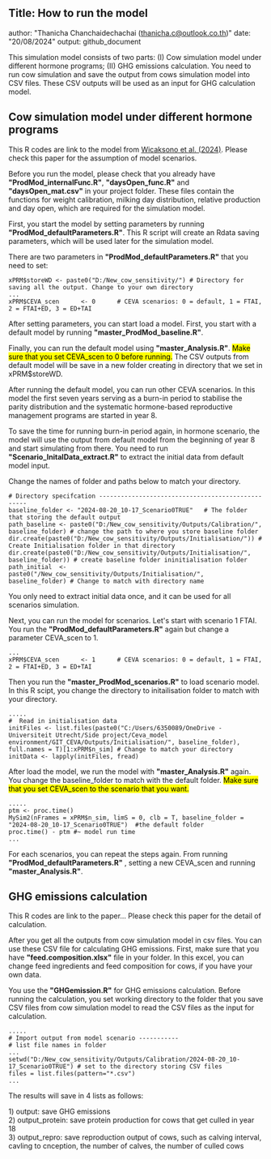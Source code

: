 
## Title: How to run the model

author: "Thanicha Chanchaidechachai (thanicha.c@outlook.co.th)"
date: "20/08/2024"
output: github_document



This simulation model consists of two parts: (I) Cow simulation model under different hormone programs; (II) GHG emissions calculation. You need to run cow simulation and save the output from cows simulation model into CSV files. These CSV outputs will be used as an input for GHG calculation model.

## Cow simulation model under different hormone programs
This R codes are link to the model from [Wicaksono et al. (2024)](https://doi.org/10.3168/jds.2023-24109). Please check this paper for the assumption of  model scenarios.

Before you run the model, please check that you already have **"ProdMod_internalFunc.R"**,  **"daysOpen_func.R"** and **"daysOpen_mat.csv"** in your project folder. These files contain the functions for weight calibration, milking day distribution, relative production and day open, which are required for the simulation model.

First, you start the model by setting parameters by running **"ProdMod_defaultParameters.R"**. This R script will create an Rdata saving parameters, which will be used later for the simulation model.

There are two parameters in **"ProdMod_defaultParameters.R"** that you need to set:

```{r, eval=F, echo=T}
xPRM$storeWD <- paste0("D:/New_cow_sensitivity/") # Directory for saving all the output. Change to your own directory
...
xPRM$CEVA_scen      <- 0      # CEVA scenarios: 0 = default, 1 = FTAI, 2 = FTAI+ED, 3 = ED+TAI
```

After setting parameters, you can start load a model. First, you start with a default model by running **"master_ProdMod_baseline.R"**. 

Finally, you can run the default model using **"master_Analysis.R"**.
<mark>Make sure that you set CEVA_scen to 0 before running.</mark>
The CSV outputs from default model will be save in a new folder creating in directory that we set in xPRM$storeWD.

After running the default model, you can run other CEVA scenarios. In this model the first seven years serving as a burn-in period to stabilise the parity distribution and the systematic hormone-based reproductive management programs are started in year 8. 

To save the time for running burn-in period again, in hormone scenario, the model will use the output from default model from the beginning of year 8 and start simulating from there. You need to run **"Scenario_InitalData_extract.R"** to extract the initial data from default model input.

Change the names of folder and paths below to match your directory.

```{r, eval=F, echo=T}
# Directory specifcation --------------------------------------------------
baseline_folder <- "2024-08-20_10-17_Scenario0TRUE"   # The folder that storing the default output 
path_baseline <- paste0("D:/New_cow_sensitivity/Outputs/Calibration/", baseline_folder) # change the path to where you store baseline folder
dir.create(paste0("D:/New_cow_sensitivity/Outputs/Initialisation/")) # Create Initialisation folder in that directory
dir.create(paste0("D:/New_cow_sensitivity/Outputs/Initialisation/", baseline_folder)) # create baseline folder ininitialisation folder
path_initial  <- paste0("/New_cow_sensitivity/Outputs/Initialisation/", baseline_folder) # Change to match with directory name
```

You only need to extract initial data once, and it can be used for all scenarios simulation.

Next, you can run the model for scenarios. Let's start with scenario 1 FTAI.
You run the **"ProdMod_defaultParameters.R"** again but change a parameter CEVA_scen to 1.


```{r, eval=F, echo=T}
...
xPRM$CEVA_scen      <- 1      # CEVA scenarios: 0 = default, 1 = FTAI, 2 = FTAI+ED, 3 = ED+TAI
```

Then you run the **"master_ProdMod_scenarios.R"** to load scenario model. In this R scipt, you change the directory to initailisation folder to match with your directory.

```{r, eval=F, echo=T}
.....
#  Read in initialisation data
initFiles <- list.files(paste0("C:/Users/6350089/OneDrive - Universiteit Utrecht/Side project/Ceva_model environment/GIT_CEVA/Outputs/Initialisation/", baseline_folder), full.names = T)[1:xPRM$n_sim] # Change to match your directory
initData <- lapply(initFiles, fread)
```
 
After load the model, we run the model with **"master_Analysis.R"** again. You change the baseline_folder to match with the default folder.
<mark>Make sure that you set CEVA_scen to the scenario that you want.</mark>
 
```{r, eval=F, echo=T}
.....
ptm <- proc.time()
MySim2(nFrames = xPRM$n_sim, limS = 0, clb = T, baseline_folder = "2024-08-20_10-17_Scenario0TRUE")  #the default folder
proc.time() - ptm #~ model run time
...
```
 
For each scenarios, you can repeat the steps again. From running **"ProdMod_defaultParameters.R"** , setting a new CEVA_scen and running **"master_Analysis.R"**.


## GHG emissions calculation

This R codes are link to the paper... Please check this paper for the detail of calculation.

After you get all the outputs from cow simulation model in csv files. You can use these CSV file for calculating GHG emissions. 
First, make sure that you have **"feed.composition.xlsx"** file in your folder. In this excel, you can change feed ingredients and feed composition for cows, if you have your own data.

You use the **"GHGemission.R"** for GHG emissions calculation. Before running the calculation, you set working directory to the folder that you save CSV files from cow simulation model to read the CSV files as the input for calculation.

```{r, eval=F, echo=T}
.....
# Import output from model scenario -----------
# list file names in folder
...
setwd("D:/New_cow_sensitivity/Outputs/Calibration/2024-08-20_10-17_Scenario0TRUE") # set to the directory storing CSV files
files = list.files(pattern="*.csv")
...
```

The results will save in 4 lists as follows:
<p> 1) output: save GHG emissions <br />
2) output_protein: save protein production for cows that get culled in year 18 <br />
3) output_repro: save reproduction output of cows, such as calving interval, cavling to cnception, the number of calves, the number of culled cows <br />

